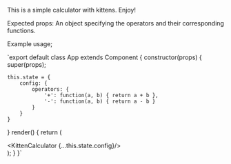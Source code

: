 
This is a simple calculator with kittens. Enjoy!

Expected props: An object specifying the operators and their corresponding functions.

Example usage;

`export default class App extends Component {
  constructor(props) {
    super(props);

    this.state = {
        config: {
            operators: {
                '+': function(a, b) { return a + b },
                '-': function(a, b) { return a - b }
            }
        }
    }
  }
  render() {
    return (
      <div>
        <KittenCalculator {...this.state.config}/>
      </div>
    );
  }
}`
